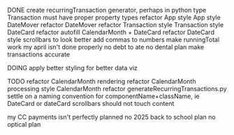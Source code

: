 DONE
create recurringTransaction generator, perhaps in python
type Transaction must have proper property types
refactor App
style App
style DateMover
refactor DateMover
refactor Transaction
style Transaction
style DateCard
refactor autofill CalendarMonth + DateCard
refactor DateCard
style scrollbars to look better
add commas to numbers
make runningTotal work
my april isn't done properly
no debt to ate
no dental plan
make transactions accurate

DOING
apply better styling for better data viz

TODO
refactor CalendarMonth rendering
refactor CalendarMonth processing
style CalendarMonth
refactor generateRecurringTransactions.py
settle on a naming convention for componentName+className, ie DateCard or dateCard
scrollbars should not touch content

my CC payments isn't perfectly planned
no 2025 back to school plan
no optical plan